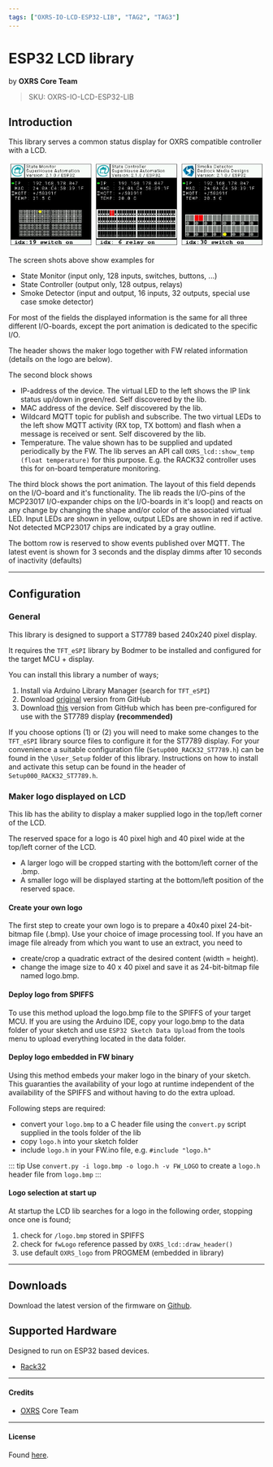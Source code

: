 ```yaml
---
tags: ["OXRS-IO-LCD-ESP32-LIB", "TAG2", "TAG3"]
---
```

# ESP32 LCD library
<p class="maker">by <b>OXRS Core Team</b></p>

> SKU: OXRS-IO-LCD-ESP32-LIB

## Introduction
This library serves a common status display for OXRS compatible controller with a LCD.

![Image Alt Text](/images/LCD-ScreenShots.jpg)

The screen shots above show examples for 
  - State Monitor     (input only, 128 inputs, switches, buttons, ...) 
  - State Controller  (output only, 128 outpus, relays)
  - Smoke Detector    (input and output, 16 inputs, 32 outputs, special use case smoke detector)

For most of the fields the displayed information is the same for all three different I/O-boards, except the port animation is dedicated to the specific I/O.

The header shows the maker logo together with FW related information (details on the logo are below). 

The second block shows 
  - IP-address of the device. The virtual LED to the left shows the IP link status up/down in green/red. Self discovered by the lib.
  - MAC address of the device. Self discovered by the lib.
  - Wildcard MQTT topic for publish and subscribe. The two virtual LEDs to the left show MQTT activity (RX top, TX bottom) and flash when a message is received or sent. Self discovered by the lib.
  - Temperature. The value shown has to be supplied and updated periodically by the FW. The lib serves an API call `OXRS_lcd::show_temp (float temperature)` for this purpose. E.g. the RACK32 controller uses this for on-board temperature monitoring.
  
The third block shows the port animation. The layout of this field depends on the I/O-board and it's functionality. The lib reads the I/O-pins of the MCP23017 I/O-expander chips on the I/O-boards in it's loop() and reacts on any change by changing the shape and/or color of the associated virtual LED. Input LEDs are shown in yellow, output LEDs are shown in red if active. Not detected MCP23017 chips are indicated by a gray outline.

The bottom row is reserved to show events published over MQTT. The latest event is shown for 3 seconds and the display dimms after 10 seconds of inactivity (defaults)

---

## Configuration
### General

This library is designed to support a ST7789 based 240x240 pixel display.

It requires the `TFT_eSPI` library by Bodmer to be installed and configured for the target MCU + display.

You can install this library a number of ways;

1. Install via Arduino Library Manager (search for `TFT_eSPI`)
2. Download [original](https://github.com/Bodmer/TFT_eSPI) version from GitHub
3. Download [this](https://github.com/OXRS-IO/TFT_eSPI) version from GitHub which has been pre-configured for use with the ST7789 display **(recommended)**

If you choose options (1) or (2) you will need to make some changes to the `TFT_eSPI` library source files to configure it for the ST7789 display. For your convenience a suitable configuration file (`Setup000_RACK32_ST7789.h`) can be found in the `\User_Setup` folder of this library. Instructions on how to install and activate this setup can be found in the header of `Setup000_RACK32_ST7789.h`.

### Maker logo displayed on LCD
This lib has the ability to display a maker supplied logo in the top/left corner of the LCD.

The reserved space for a logo is 40 pixel high and 40 pixel wide at the top/left corner of the LCD.
* A larger logo will be cropped starting with the bottom/left corner of the .bmp.
* A smaller logo will be displayed starting at the bottom/left position of the reserved space.

#### Create your own logo
The first step to create your own logo is to prepare a 40x40 pixel 24-bit-bitmap file (.bmp). Use your choice of image processing tool. If you have an image file already from which you want to use an extract, you need to
* create/crop a quadratic extract of the desired content (width = height).
* change the image size to 40 x 40 pixel and save it as 24-bit-bitmap file named logo.bmp.

#### Deploy logo from SPIFFS
To use this method upload the logo.bmp file to the SPIFFS of your target MCU.
If you are using the Arduino IDE, copy your logo.bmp to the data folder of your sketch and use `ESP32 Sketch Data Upload` from the tools menu to upload everything located in the data folder.

#### Deploy logo embedded in FW binary
Using this method embeds your maker logo in the binary of your sketch. This guaranties the availability of your logo at runtime independent of the availability of the SPIFFS and without having to do the extra upload.

Following steps are required:
* convert your `logo.bmp` to a C header file using the `convert.py` script supplied in the tools folder of the lib
* copy `logo.h` into your sketch folder
* include `logo.h` in your FW.ino file, e.g. `#include "logo.h"`

::: tip
Use `convert.py -i logo.bmp -o logo.h -v FW_LOGO` to create a `logo.h` header file from `logo.bmp`
:::

#### Logo selection at start up
At startup the LCD lib searches for a logo in the following order, stopping once one is found;
1. check for `/logo.bmp` stored in SPIFFS
1. check for `fwLogo` reference passed by `OXRS_lcd::draw_header()`
1. use default `OXRS_logo` from PROGMEM (embedded in library)

---

## Downloads
Download the latest version of the firmware on [Github](https://github.com/OXRS-IO/OXRS-IO-LCD-ESP32-LIB).

## Supported Hardware
Designed to run on ESP32 based devices.
- [Rack32](/docs/hardware/controllers/rack32.md)

---

#### Credits
 - [OXRS](https://oxrs.io/) Core Team

---

#### License
Found [here](https://github.com/OXRS-IO/OXRS-IO-LCD-ESP32-LIB/blob/main/LICENSE).
